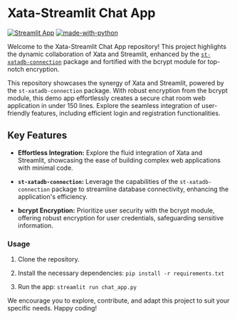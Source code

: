 
# Xata-Streamlit Chat App

[![Streamlit App](https://static.streamlit.io/badges/streamlit_badge_black_white.svg)](https://demo-chat-room-xata.streamlit.app/)  [![made-with-python](https://img.shields.io/badge/Made%20with-Python-1f425f.svg)](https://www.python.org/)

Welcome to the Xata-Streamlit Chat App repository! This project highlights the dynamic collaboration of Xata and Streamlit, enhanced by the [`st-xatadb-connection`](https://github.com/SergioSKA27/st-xatadb-connection) package and fortified with the bcrypt module for top-notch encryption.

This repository showcases the synergy of Xata and Streamlit, powered by the `st-xatadb-connection` package. With robust encryption from the bcrypt module, this demo app effortlessly creates a secure chat room web application in under 150 lines. Explore the seamless integration of user-friendly features, including efficient login and registration functionalities.

## Key Features

- **Effortless Integration:** Explore the fluid integration of Xata and Streamlit, showcasing the ease of building complex web applications with minimal code.

- **`st-xatadb-connection`:** Leverage the capabilities of the `st-xatadb-connection` package to streamline database connectivity, enhancing the application's efficiency.

- **bcrypt Encryption:** Prioritize user security with the bcrypt module, offering robust encryption for user credentials, safeguarding sensitive information.

### Usage

1. Clone the repository.

2. Install the necessary dependencies: `pip install -r requirements.txt`

3. Run the app: `streamlit run chat_app.py`

We encourage you to explore, contribute, and adapt this project to suit your specific needs. Happy coding!

